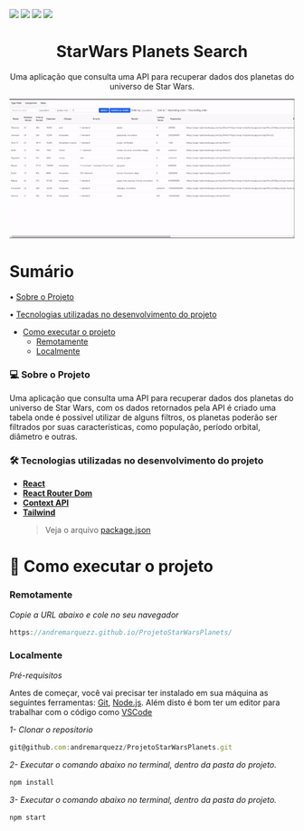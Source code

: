 <img src="https://img.shields.io/github/issues/andremarquezz/ProjetoStarWarsPlanets"/> <img src="https://img.shields.io/github/forks/andremarquezz/ProjetoStarWarsPlanets"/> <img src="https://img.shields.io/github/stars/andremarquezz/ProjetoStarWarsPlanets"/> <img src="https://img.shields.io/github/license/andremarquezz/ProjetoStarWarsPlanets"/> 

<h1 align="center">StarWars Planets Search</h1>
<p align="center">Uma aplicação que consulta uma API para recuperar dados dos planetas do universo de Star Wars.</p>
<p align="center"> 
  <img src="src/StarWarsPlanets.gif">
 </p>

# Sumário

• [Sobre o Projeto](#-sobre-o-projeto)

• [Tecnologias utilizadas no desenvolvimento do projeto](#-tecnologias-utilizadas-no-desenvolvimento-do-projeto)

- [Como executar o projeto](#-como-executar-o-projeto)
  - [Remotamente](#remotamente)
  - [Localmente](#localmente)

### 💻 Sobre o Projeto

<p>Uma aplicação que consulta uma API para recuperar dados dos planetas do universo de Star Wars, com os dados retornados pela API é criado uma tabela onde é possivel utilizar de alguns filtros, os planetas poderão ser filtrados por suas características, como população, período orbital, diâmetro e outras.</p>

### 🛠 Tecnologias utilizadas no desenvolvimento do projeto

- **[React](https://github.com/facebook/react)**
- **[React Router Dom](https://github.com/ReactTraining/react-router/tree/master/packages/react-router-dom)**
- **[Context API](https://tailwindcss.com/)**
- **[Tailwind](https://getbootstrap.com/)**
  > Veja o arquivo [package.json](https://github.com/andremarquezz/ProjetoStarWarsPlanets/blob/main/package.json)

# 🚀 Como executar o projeto

### Remotamente

_Copie a URL abaixo e cole no seu navegador_

```jsx
https://andremarquezz.github.io/ProjetoStarWarsPlanets/
```

### Localmente

_Pré-requisitos_

Antes de começar, você vai precisar ter instalado em sua máquina as seguintes ferramentas:
[Git](https://git-scm.com), [Node.js](https://nodejs.org/en/).
Além disto é bom ter um editor para trabalhar com o código como [VSCode](https://code.visualstudio.com/)

_1- Clonar o repositorio_

```jsx
git@github.com:andremarquezz/ProjetoStarWarsPlanets.git
```

_2- Executar o comando abaixo no terminal, dentro da pasta do projeto._

```jsx
npm install
```

_3- Executar o comando abaixo no terminal, dentro da pasta do projeto._

```jsx
npm start
```
